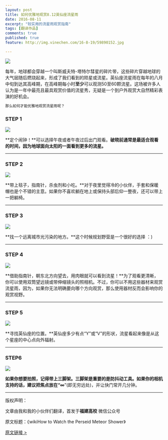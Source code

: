 ```yaml
---
layout: post
title: 如何优雅地观赏8.12英仙座流星雨
date: 2016-08-11
excerpt: "较实用的流星雨观赏指南"
tags: [翻译作品]
comments: true
published: true
feature: http://img.vinechen.com/16-8-19/59890152.jpg

---
```


![](http://img.vinechen.com/16-8-19/61759489.jpg)

每年，地球都会穿越一个叫斯威夫特-塔特尔彗星的碎片带，这些碎片穿越地球的大气层随后燃烧起来，形成了我们看到的陨星或流星。英仙座流星雨在每年的八月中旬到达其高峰期，在高峰期每小时**至少**可以观测50至60颗流星。这场被许多人认为是一年中最亮且最具观赏价值的流星秀，无疑是一个到户外观赏大自然精彩表演的好机会。

```html
那么如何才能优雅地观赏流星雨呢？
```

### STEP 1

![](http://img.vinechen.com/16-8-19/55879010.jpg)

**定个闹钟！**可以选择午夜或者午夜过后出门观看。**破晓前通常是最适合观看的时间，因为地球面向太阳的一面看到更多的流星。**

****

### STEP 2

![](http://img.vinechen.com/16-8-19/67180063.jpg)

**带上毯子，指南针，杀虫剂和小吃。**对于夜里觉得冷的小伙伴，手套和保暖帽也是个不错的主意。如果你不喜欢躺在地上或保持头部后仰一整夜，还可以带上一把躺椅。

****

### STEP 3

![](http://img.vinechen.com/16-8-19/94226330.jpg)

**找一个远离城市光污染的地方。**这个时候规划野营是一个很好的选择 ：)

----

### STEP 4

![](http://img.vinechen.com/16-8-19/38329396.jpg)

**借助指南针，朝东北方向望去，用肉眼就可以看到流星！**为了观看更清晰，你可以使用双筒望远镜或带伸缩镜头的照相机。不过，你可以不用这些器材来观赏流星雨，因为，如果你无法明确要向哪个方向观赏，那么使用器材反而会影响你的观赏视野。

----

### STEP 5

![](http://img.vinechen.com/16-8-19/30015017.jpg)

**寻找英仙座的位置。**英仙座多少有点“Y”或“V”的形状，流星看起来像是从这个星座的中心点向外辐射。

----

### STEP6

![](http://img.vinechen.com/16-8-19/75580931.jpg)

**如果你想要拍照，记得带上三脚架。**三脚架是重要的是防抖动工具。如果你的相机支持的话，建议把焦点放在“**∞**”(即无穷远处)，并让快门常开几分钟。

------

版权声明：

文章由我和我的小伙伴们翻译，首发于**福建高校** 微信公众号

原文标题：《wikiHow to Watch the Perseid Meteor Shower》

[原文链接 >](http://www.wikihow.com/Watch-the-Perseid-Meteor-Shower)